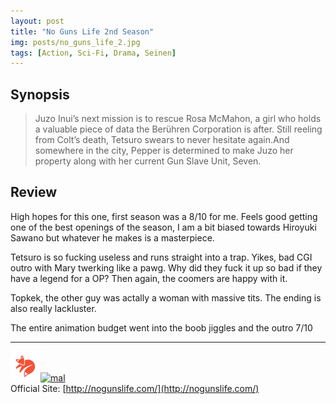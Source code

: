 ```yaml
---
layout: post
title: "No Guns Life 2nd Season"
img: posts/no_guns_life_2.jpg 
tags: [Action, Sci-Fi, Drama, Seinen]
---
```


## Synopsis
>Juzo Inui’s next mission is to rescue Rosa McMahon, a girl who holds a valuable piece of data the Berühren Corporation is after. Still reeling from Colt’s death, Tetsuro swears to never hesitate again.And somewhere in the city, Pepper is determined to make Juzo her property along with her current Gun Slave Unit, Seven.

## Review
High hopes for this one, first season was a 8/10 for me. Feels good getting one of the best openings of the season, I am a bit biased towards Hiroyuki Sawano but whatever he makes is a masterpiece.

Tetsuro is so fucking useless and runs straight into a trap. Yikes, bad CGI outro with Mary twerking like a pawg. Why did they fuck it up so bad if they have a legend for a OP? Then again, the coomers are happy with it.

Topkek, the other guy was actally a woman with massive tits. The ending is also really lackluster.
   
The entire animation budget went into the boob jiggles and the outro 7/10

---

[![kitsu](..\assets\img\kitsu.png)](https://kitsu.io/anime/no-guns-life-second-season)[![mal](..\assets\img\mal.ico)](https://myanimelist.net/anime/40529/No_Guns_Life_2nd_Season)  
Official Site: [http://nogunslife.com/](http://nogunslife.com/)